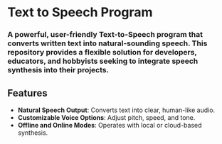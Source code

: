 # Text to Speech Program
### A powerful, user-friendly Text-to-Speech program that converts written text into natural-sounding speech. This repository provides a flexible solution for developers, educators, and hobbyists seeking to integrate speech synthesis into their projects.

## Features

- **Natural Speech Output**: Converts text into clear, human-like audio.
- **Customizable Voice Options**: Adjust pitch, speed, and tone.
- **Offline and Online Modes**: Operates with local or cloud-based synthesis.
